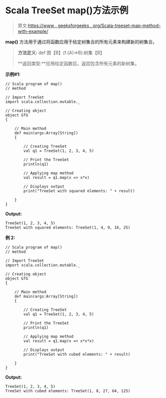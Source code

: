 # Scala TreeSet map()方法示例

> 原文:[https://www . geeksforgeeks . org/Scala-treeset-map-method-with-example/](https://www.geeksforgeeks.org/scala-treeset-map-method-with-example/)

**map()** 方法用于通过将函数应用于给定树集合的所有元素来构建新的树集合。

> **方法定义:** def 图【B】(f:(A)=>B):树集【B】
> 
> **返回类型:**应用给定函数后，返回包含所有元素的新树集。

**示例#1:**

```
// Scala program of map() 
// method 

// Import TreeSet
import scala.collection.mutable._

// Creating object 
object GfG 
{ 

    // Main method 
    def main(args:Array[String]) 
    { 

        // Creating TreeSet
        val q1 = TreeSet(1, 2, 3, 4, 5)  

        // Print the TreeSet 
        println(q1) 

        // Applying map method  
        val result = q1.map(x => x*x)  

        // Displays output  
        print("TreeSet with squared elements: " + result) 

    } 
} 
```

**Output:**

```
TreeSet(1, 2, 3, 4, 5)
TreeSet with squared elements: TreeSet(1, 4, 9, 16, 25)

```

**例 2:**

```
// Scala program of map() 
// method 

// Import TreeSet
import scala.collection.mutable._

// Creating object 
object GfG 
{ 

    // Main method 
    def main(args:Array[String]) 
    { 

        // Creating TreeSet
        val q1 = TreeSet(1, 2, 3, 4, 5)  

        // Print the TreeSet 
        println(q1) 

        // Applying map method  
        val result = q1.map(x => x*x*x)  

        // Displays output  
        print("TreeSet with cubed elements: " + result) 

    } 
} 
```

**Output:**

```
TreeSet(1, 2, 3, 4, 5)
TreeSet with cubed elements: TreeSet(1, 8, 27, 64, 125)

```